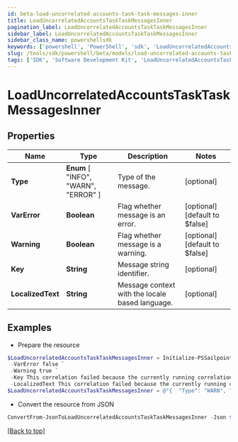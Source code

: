 ```yaml
---
id: beta-load-uncorrelated-accounts-task-task-messages-inner
title: LoadUncorrelatedAccountsTaskTaskMessagesInner
pagination_label: LoadUncorrelatedAccountsTaskTaskMessagesInner
sidebar_label: LoadUncorrelatedAccountsTaskTaskMessagesInner
sidebar_class_name: powershellsdk
keywords: ['powershell', 'PowerShell', 'sdk', 'LoadUncorrelatedAccountsTaskTaskMessagesInner', 'BetaLoadUncorrelatedAccountsTaskTaskMessagesInner'] 
slug: /tools/sdk/powershell/beta/models/load-uncorrelated-accounts-task-task-messages-inner
tags: ['SDK', 'Software Development Kit', 'LoadUncorrelatedAccountsTaskTaskMessagesInner', 'BetaLoadUncorrelatedAccountsTaskTaskMessagesInner']
---
```



# LoadUncorrelatedAccountsTaskTaskMessagesInner

## Properties

Name | Type | Description | Notes
------------ | ------------- | ------------- | -------------
**Type** |  **Enum** [  "INFO",    "WARN",    "ERROR" ] | Type of the message. | [optional] 
**VarError** | **Boolean** | Flag whether message is an error. | [optional] [default to $false]
**Warning** | **Boolean** | Flag whether message is a warning. | [optional] [default to $false]
**Key** | **String** | Message string identifier. | [optional] 
**LocalizedText** | **String** | Message context with the locale based language. | [optional] 

## Examples

- Prepare the resource
```powershell
$LoadUncorrelatedAccountsTaskTaskMessagesInner = Initialize-PSSailpoint.BetaLoadUncorrelatedAccountsTaskTaskMessagesInner  -Type WARN `
 -VarError false `
 -Warning true `
 -Key This correlation failed because the currently running correlation must complete before the next one can start. `
 -LocalizedText This correlation failed because the currently running correlation must complete before the next one can start.
$LoadUncorrelatedAccountsTaskTaskMessagesInner = @"{  "Type": "WARN", "VarError": false, "Warning": true, "Key": "This correlation failed because the currently running correlation must complete before the next one can start.", "LocalizedText": "This correlation failed because the currently running correlation must complete before the next one can start." }"@
```

- Convert the resource from JSON
```powershell
ConvertFrom-JsonToLoadUncorrelatedAccountsTaskTaskMessagesInner -Json $LoadUncorrelatedAccountsTaskTaskMessagesInner
```


[[Back to top]](#) 

